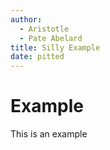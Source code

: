 ```yaml
---
author:
  - Aristotle
  - Pate Abelard
title: Silly Example
date: pitted
---
```

# Example

This is an example

